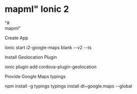 # mapml" Ionic 2 

"#  
mapml"


Create App

ionic start i2-google-maps blank --v2 --ts

Install Geolocation Plugin

ionic plugin add cordova-plugin-geolocation

Provide Google Maps typings

npm install -g typings 
typings install dt~google.maps --global
